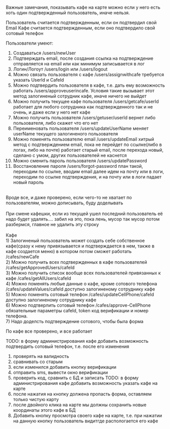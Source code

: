 Важные замечания, показывать кафе на карте можно если у него есть хоть один подтвержденный пользователь, иначе нельзя.

Пользователь считается подтвержденным, если он подтвердил свой Email
Кафе считается подтвержденным, если оно подтвердило свой сотовый телефон

Пользователи умеют: </br>
1) Создаваться /users/newUser</br>
2) Подтверждать email, после создания ссылка на подтверждение отправляется на email или как минимум записывается в лог</br>
3) Логин/Логоут /users/login или /users/logout</br>
4) Можно связать пользователя с кафе /users/assignwithcafe требуется указать UserId и CafeId</br>
5) Можно подтвердить пользователя в кафе, т.е. дать ему возможность работать /users/approveuserincafe. Условия такие вызывает этот метод залогиненый сотрудник кафе, иначе ничего не выйдет</br>
6) Можно получить текущее кафе пользователя /users/getcafe/userId работает для любого сотрудника как подтвержденного так и не очень, и даже если у него нет кафе</br>
7) Можно получить пользователя /users/getuser/userId вернет либо пользователя, либо скажет что его нет</br>
8) Переименовать пользователя /users/updateUserName меняет userName текущего залогиненого пользователя</br>
9) Можно поменять пользователю email /users/updateEmail хитрый метод с подтверждением email, пока не перейдет по ссылке(либо в логах, либо на почте) работает старый email, после перехода новый, сделано с умом, других пользователей не каснется</br>
10) Можно сменить пароль пользователя /users/updatePassword</br>
11) Восстановление пароля /users/forgot-password план такой, переходим по ссылке, вводим email далее идем на почту или в логи, переходим по ссылке подтверждения, и на почту или в логи падает новый пароль</br>
</br>
Вроде все, и даже проверено, если чего-то не хватает по пользователям, можно дописывать, буду доделывать</br>
</br>
При смене кафешки, если из текущей ушел последний пользователь её надо будет удалять.... забил на это, пока лень, мусор так мусор потом разбермся, главное не удалить эту строку</br>
</br>
Кафе</br>
1) Залогиненый пользователь может создать себе собственное кафе(сразу к нему привязывается и подтверждается в нем, также в кафе создается меню) в котором потом сможет работать /cafes/newCafe</br>
2) Можно получить всех подтвержденных в кафе пользователей /cafes/getApprovedUsers/cafeId</br>
3) Можно получить список вообще всех пользователей привязанных к кафе /cafes/getAllUsers/cafeId</br>
4) Можно поменять любые данные о кафе, кроме сотового телефона /cafes/updateValues/cafeId доступно залогиненому сотруднику кафе</br>
5) Можно поменять сотовый телефон /cafes/updateCellPhone/cafeId доступно залогиненому сотруднику кафе</br>
6) Можно подтверлить сотовый телефон /cafes/approve-CellPhone обязательные параметры cafeId, token код верификации и номер телефона.</br>
7) Надо доделсть подтверждение сотового, чтобы была форма

По кафе все проверено, и все работает

TODO: в форму администрирования кафе добавить возможность подтвердить сотовый телефон, т.е. после его изменения 
1) проверять на валидность
2) сравнивать со старым
3) если изменился добавить кнопку верификации
4) отправить sms, вывести окно верификации
5) проверить код, сравнить с БД и записать
TODO: в форму администрирования кафе добавить возможность указать кафе на карте
1) после нажатия на кнопку должена пропасть форма, оставляем только чистую карту
2) после двойного клика на карте мы должны сохранить новые координаты этого кафе в БД
3) Добавить кнопку просмотра своего кафе на карте, т.е. при нажатии на данную кнопку пользователь видитгде распологается его кафе 